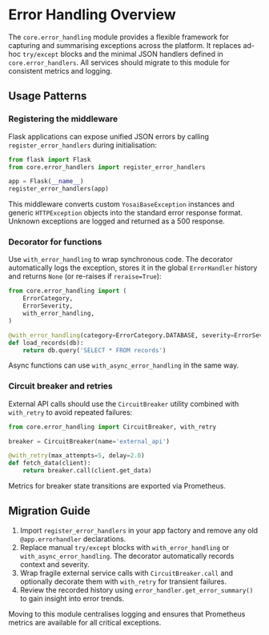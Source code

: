 # Error Handling Overview

The `core.error_handling` module provides a flexible framework for capturing
and summarising exceptions across the platform.  It replaces ad-hoc
`try/except` blocks and the minimal JSON handlers defined in
`core.error_handlers`.  All services should migrate to this module for
consistent metrics and logging.

## Usage Patterns

### Registering the middleware

Flask applications can expose unified JSON errors by calling
`register_error_handlers` during initialisation:

```python
from flask import Flask
from core.error_handlers import register_error_handlers

app = Flask(__name__)
register_error_handlers(app)
```

This middleware converts custom `YosaiBaseException` instances and generic
`HTTPException` objects into the standard error response format.  Unknown
exceptions are logged and returned as a 500 response.

### Decorator for functions

Use `with_error_handling` to wrap synchronous code.  The decorator automatically
logs the exception, stores it in the global `ErrorHandler` history and returns
`None` (or re-raises if `reraise=True`):

```python
from core.error_handling import (
    ErrorCategory,
    ErrorSeverity,
    with_error_handling,
)

@with_error_handling(category=ErrorCategory.DATABASE, severity=ErrorSeverity.HIGH)
def load_records(db):
    return db.query('SELECT * FROM records')
```

Async functions can use `with_async_error_handling` in the same way.

### Circuit breaker and retries

External API calls should use the `CircuitBreaker` utility combined with
`with_retry` to avoid repeated failures:

```python
from core.error_handling import CircuitBreaker, with_retry

breaker = CircuitBreaker(name='external_api')

@with_retry(max_attempts=5, delay=2.0)
def fetch_data(client):
    return breaker.call(client.get_data)
```

Metrics for breaker state transitions are exported via Prometheus.

## Migration Guide

1. Import `register_error_handlers` in your app factory and remove any old
   `@app.errorhandler` declarations.
2. Replace manual `try/except` blocks with `with_error_handling` or
   `with_async_error_handling`.  The decorator automatically records context and
   severity.
3. Wrap fragile external service calls with `CircuitBreaker.call` and optionally
   decorate them with `with_retry` for transient failures.
4. Review the recorded history using `error_handler.get_error_summary()` to gain
   insight into error trends.

Moving to this module centralises logging and ensures that Prometheus metrics are
available for all critical exceptions.
